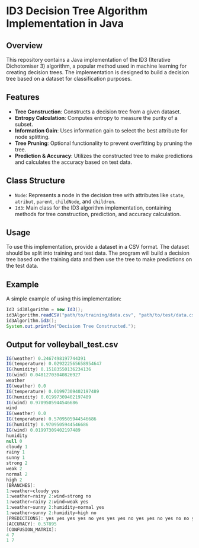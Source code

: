 # ID3 Decision Tree Algorithm Implementation in Java

## Overview
This repository contains a Java implementation of the ID3 (Iterative Dichotomiser 3) algorithm, a popular method used in machine learning for creating decision trees. The implementation is designed to build a decision tree based on a dataset for classification purposes.

## Features
- **Tree Construction**: Constructs a decision tree from a given dataset.
- **Entropy Calculation**: Computes entropy to measure the purity of a subset.
- **Information Gain**: Uses information gain to select the best attribute for node splitting.
- **Tree Pruning**: Optional functionality to prevent overfitting by pruning the tree.
- **Prediction & Accuracy**: Utilizes the constructed tree to make predictions and calculates the accuracy based on test data.

## Class Structure
- `Node`: Represents a node in the decision tree with attributes like `state`, `atribut`, `parent`, `childNode`, and `children`.
- `Id3`: Main class for the ID3 algorithm implementation, containing methods for tree construction, prediction, and accuracy calculation.

## Usage
To use this implementation, provide a dataset in a CSV format. The dataset should be split into training and test data. The program will build a decision tree based on the training data and then use the tree to make predictions on the test data.

## Example
A simple example of using this implementation:

```java
Id3 id3Algorithm = new Id3();
id3Algorithm.readCSV("path/to/training/data.csv", "path/to/test/data.csv");
id3Algorithm.id3();
System.out.println("Decision Tree Constructed.");
```
## Output for volleyball_test.csv
```java
IG(weather) 0.2467498197744391
IG(temperature) 0.029222565658954647
IG(humidity) 0.15183550136234136
IG(wind) 0.04812703040826927
weather
IG(weather) 0.0
IG(temperature) 0.01997309402197489
IG(humidity) 0.01997309402197489
IG(wind) 0.9709505944546686
wind
IG(weather) 0.0
IG(temperature) 0.5709505944546686
IG(humidity) 0.9709505944546686
IG(wind) 0.01997309402197489
humidity
null 0
cloudy 1
rainy 1
sunny 1
strong 2
weak 2
normal 2
high 2
[BRANCHES]:
1:weather=cloudy yes
1:weather=rainy 2:wind=strong no
1:weather=rainy 2:wind=weak yes
1:weather=sunny 2:humidity=normal yes
1:weather=sunny 2:humidity=high no
[PREDICTIONS]: yes yes yes yes no yes yes yes no yes yes no yes no no yes yes yes yes 
[ACCURACY]: 0.57895
[CONFUSION_MATRIX]:
4 7
1 7
